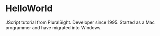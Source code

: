 # HelloWorld
JScript tutorial from PluralSight. 
Developer since 1995. Started as a Mac programmer and have migrated into Windows.
